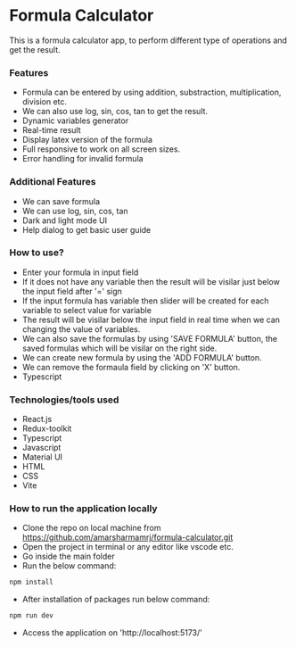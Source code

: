 # Formula Calculator

This is a formula calculator app, to perform different type of operations and get the result.

### Features

- Formula can be entered by using addition, substraction, multiplication, division etc. 
- We can also use log, sin, cos, tan to get the result. 
- Dynamic variables generator
- Real-time result
- Display latex version of the formula
- Full responsive to work on all screen sizes.
- Error handling for invalid formula

### Additional Features

- We can save formula
- We can use log, sin, cos, tan
- Dark and light mode UI
- Help dialog to get basic user guide


### How to use?

- Enter your formula in input field 
- If it does not have any variable then the result will be visilar just below the input field after '=' sign
- If the input formula has variable then slider will be created for each variable to select value for variable
- The result will be visilar below the input field in real time when we can changing the value of variables.
- We can also save the formulas by using 'SAVE FORMULA' button, the saved formulas which will be visilar on the right side.
- We can create new formula by using the 'ADD FORMULA' button.
- We can remove the formaula field by clicking on 'X' button.
- Typescript

### Technologies/tools used

- React.js
- Redux-toolkit
- Typescript
- Javascript
- Material UI
- HTML
- CSS
- Vite

### How to run the application locally

- Clone the repo on local machine from https://github.com/amarsharmamrj/formula-calculator.git
- Open the project in terminal or any editor like vscode etc.
- Go inside the main folder
- Run the below command: 
```js
npm install
```

- After installation of packages run below command:
```js
npm run dev
```
- Access the application on 'http://localhost:5173/'
